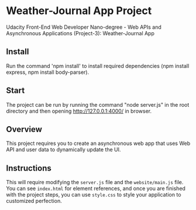 # Weather-Journal App Project

Udacity Front-End Web Developer Nano-degree - Web APIs and Asynchronous Applications (Project-3): Weather-Journal App

## Install

Run the command 'npm install' to install required dependencies (npm install express, npm install body-parser).

## Start

The project can be run by running the command "node server.js" in the root directory and then opening http://127.0.0.1:4000/ in browser.

## Overview

This project requires you to create an asynchronous web app that uses Web API and user data to dynamically update the UI.

## Instructions

This will require modifying the `server.js` file and the `website/main.js` file. You can see `index.html` for element references, and once you are finished with the project steps, you can use `style.css` to style your application to customized perfection.

